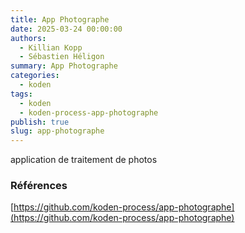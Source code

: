 ```yaml
---
title: App Photographe
date: 2025-03-24 00:00:00
authors:
  - Killian Kopp
  - Sébastien Héligon
summary: App Photographe
categories:
  - koden
tags:
  - koden
  - koden-process-app-photographe
publish: true
slug: app-photographe
---
```

application de traitement de photos

### Références
[https://github.com/koden-process/app-photographe](https://github.com/koden-process/app-photographe)

